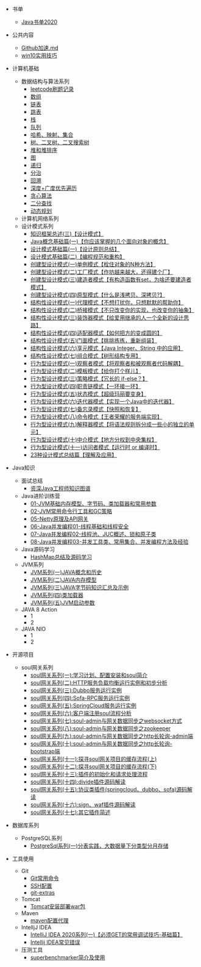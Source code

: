  - 书单
    * [Java书单2020](./Books/Java书单2020.md)
 - 公共内容
    * [Github加速.md](./Common/github加速.md)
    * [win10实用技巧](./Common/win10技巧.md)
 - 计算机基础
    * 数据结构与算法系列
        + [leetcode刷题记录](https://github.com/xiaoboji/j-leetcode)
        + [数组](https://github.com/xiaoboji/algorithm024/blob/main/Week_01/note/array.md)
        + [链表](https://github.com/xiaoboji/algorithm024/blob/main/Week_01/note/list.md)
        + [跳表](https://github.com/xiaoboji/algorithm024/blob/main/Week_01/note/skiplist.md)
        + [栈](https://github.com/xiaoboji/algorithm024/blob/main/Week_01/note/stack.md)
        + [队列](https://github.com/xiaoboji/algorithm024/blob/main/Week_01/note/queue.md)
        + [哈希、映射、集合](https://github.com/xiaoboji/algorithm024/tree/main/Week_02/note/hash.md)
        + [树、二叉树、二叉搜索树](https://github.com/xiaoboji/algorithm024/tree/main/Week_02/note/tree.md)
        + [堆和堆排序](https://github.com/xiaoboji/algorithm024/tree/main/Week_02/note/heap.md)
        + [图](https://github.com/xiaoboji/algorithm024/tree/main/Week_02/note/graph.md)
        + [递归](https://github.com/xiaoboji/algorithm024/tree/main/Week_03/note/Recursion.md)
        + [分治](https://github.com/xiaoboji/algorithm024/tree/main/Week_03/note/DivideAndConquer.md)
        + [回溯](https://github.com/xiaoboji/algorithm024/tree/main/Week_03/note/Backtracking.md)
        + [深度+广度优先遍历](https://github.com/xiaoboji/algorithm024/tree/main/Week_04/note/BfsDfs.md)
        + [贪心算法](https://github.com/xiaoboji/algorithm024/tree/main/Week_04/note/Greedy.md)
        + [二分查找](https://github.com/xiaoboji/algorithm024/tree/main/Week_04/note/BinarySearch.md)
        + [动态规划](https://github.com/xiaoboji/algorithm024/tree/main/Week_04/note/BinarySearch.md)
    * 计算机网络系列
    * 设计模式系列
        + [知识框架总述(三)【设计模式】](https://xiaoboji.blog.csdn.net/article/details/107478382)
        + [Java概念基础篇(一)【你应该掌握的几个面向对象的概念】](https://xiaoboji.blog.csdn.net/article/details/107550063)
        + [设计模式基础篇(一)【设计原则总结】](https://xiaoboji.blog.csdn.net/article/details/107587289)
        + [设计模式基础篇(二)【编程规范和重构】](https://xiaoboji.blog.csdn.net/article/details/107679594)
        + [创建型设计模式(一)单例模式【栓住对象的N种方法】](https://xiaoboji.blog.csdn.net/article/details/107995374)
        + [创建型设计模式(二)工厂模式【作坊越来越大，还得建个厂】](https://xiaoboji.blog.csdn.net/article/details/108066892)
        + [创建型设计模式(三)建造者模式【有构造函数有set，为啥还要建造者模式】](https://xiaoboji.blog.csdn.net/article/details/108091018)
        + [创建型设计模式(四)原型模式【什么是浅拷贝、深拷贝?】](https://xiaoboji.blog.csdn.net/article/details/108137420)
        + [结构性设计模式(一)代理模式【不想打扰你，只想默默的帮助你】](https://xiaoboji.blog.csdn.net/article/details/108288445)
        + [结构性设计模式(二)桥接模式【不只改变你的实现，也改变你的抽象】](https://xiaoboji.blog.csdn.net/article/details/108633161)
        + [结构性设计模式(三)装饰器模式【给爱用继承的人一个全新的设计思路】](https://xiaoboji.blog.csdn.net/article/details/108722730)
        + [结构性设计模式(四)适配器模式【如何把方的变成圆的】](https://xiaoboji.blog.csdn.net/article/details/108786929)
        + [结构性设计模式(五)门面模式【挑挑拣拣，重新组装】](https://xiaoboji.blog.csdn.net/article/details/108810048)
        + [结构性设计模式(六)享元模式【Java Integer、String 中的应用】](https://xiaoboji.blog.csdn.net/article/details/108906206)
        + [结构性设计模式(七)组合模式【树形结构专用】](https://xiaoboji.blog.csdn.net/article/details/109019563)
        + [行为型设计模式(一)观察者模式【将观察者和被观察者代码解耦】](https://xiaoboji.blog.csdn.net/article/details/109254885)
        + [行为型设计模式(二)模板模式【给你打个样儿】](https://xiaoboji.blog.csdn.net/article/details/109256145)
        + [行为型设计模式(三)策略模式【冗长的 if-else？】](https://xiaoboji.blog.csdn.net/article/details/109260310)
        + [行为型设计模式(四)职责链模式【一环接一环】](https://xiaoboji.blog.csdn.net/article/details/109445763)
        + [行为型设计模式(五)状态模式【超级玛丽要变身】](https://xiaoboji.blog.csdn.net/article/details/109445878)
        + [行为型设计模式(六)迭代器模式【实现一个Java中的迭代器】](https://xiaoboji.blog.csdn.net/article/details/109617119)
        + [行为型设计模式(七)备忘录模式【快照和恢复】](https://xiaoboji.blog.csdn.net/article/details/109671360)
        + [行为型设计模式(八)命令模式【王者荣耀的服务端实现】](https://xiaoboji.blog.csdn.net/article/details/109684455)
        + [行为型设计模式(九)解释器模式【将语法规则拆分成一些小的独立的单元】](https://xiaoboji.blog.csdn.net/article/details/109684655)
        + [行为型设计模式(十)中介模式【地方分权到中央集权】](https://xiaoboji.blog.csdn.net/article/details/109684859)
        + [行为型设计模式(十一)访问者模式【运行时 or 编译时】](https://xiaoboji.blog.csdn.net/article/details/109688403)
        + [23种设计模式总结篇【理解及应用】](https://xiaoboji.blog.csdn.net/article/details/109993836)
 
 - Java知识
    * 面试总结
        + [资深Java工程师知识图谱](./Java/pic/资深Java工程师知识图谱.jpeg) 
    * Java进阶训练营
        + [01-JVM基础内存模型、字节码、类加载器和常用参数](./Java/Java-000/01-JVM基础内存模型、字节码、类加载器和常用参数.md)
        + [02-JVM常用命令行工具和GC策略](./Java/Java-000/02-JVM常用命令行工具和GC策略.md)
        + [05-Netty原理及API网关](./Java/Java-000/05-Netty原理与API网关.md) 
        + [06-Java并发编程01-线程基础和线程安全](./Java/Java-000/06-Java并发编程.md) 
        + [07-Java并发编程02-线程池、JUC概述、锁和原子类](./Java/Java-000/07-Java并发编程02.md) 
        + [08-Java并发编程03-并发工具类、常用集合、并发编程方法及经验](./Java/Java-000/08-Java并发编程03.md) 
    * Java源码学习
        + [HashMap总结及源码学习](https://github.com/xiaoboji/algorithm024/tree/main/Week_02/homework/HashMap.md)
    * JVM系列
        + [JVM系列(一)JAVA概念和历史](https://xiaoboji.blog.csdn.net/article/details/110211274)
        + [JVM系列(二)JAVA内存模型](https://xiaoboji.blog.csdn.net/article/details/112504615)
        + [JVM系列(三)JAVA字节码知识汇总及示例](https://xiaoboji.blog.csdn.net/article/details/112670232)
        + [JVM系列(四)类加载器](https://xiaoboji.blog.csdn.net/article/details/112796174)
        + [JVM系列(五)JVM启动参数](https://xiaoboji.blog.csdn.net/article/details/112802900)
    * JAVA 8 Action
        + 1
        + 2   
    * JAVA NIO
        + 1
        + 2
        
 - 开源项目
    * soul网关系列
        + [soul网关系列(一):学习计划、配置安装和soul简介](https://xiaoboji.blog.csdn.net/article/details/112638926)
        + [soul网关系列(二):HTTP服务负载均衡运行实例和初步分析](https://xiaoboji.blog.csdn.net/article/details/112690151)
        + [soul网关系列(三):Dubbo服务运行实例](https://xiaoboji.blog.csdn.net/article/details/112725159)
        + [soul网关系列(四):Sofa-RPC服务运行实例](https://xiaoboji.blog.csdn.net/article/details/112797930)        
        + [soul网关系列(五):SpringCloud服务运行实例](https://xiaoboji.blog.csdn.net/article/details/112854047)        
        + [soul网关系列(六):客户端注册soul流程分析](https://xiaoboji.blog.csdn.net/article/details/112911967)        
        + [soul网关系列(七):soul-admin与网关数据同步之websocket方式](https://xiaoboji.blog.csdn.net/article/details/112974192)        
        + [soul网关系列(八):soul-admin与网关数据同步之zookeeper](https://xiaoboji.blog.csdn.net/article/details/113004035)        
        + [soul网关系列(九):soul-admin与网关数据同步之http长轮询-admin端](https://xiaoboji.blog.csdn.net/article/details/113065424)        
        + [soul网关系列(十):soul-admin与网关数据同步之http长轮询-bootstrap端](https://xiaoboji.blog.csdn.net/article/details/113155093)        
        + [soul网关系列(十一):探寻soul网关项目的缓存流程(上)](https://xiaoboji.blog.csdn.net/article/details/113206408)        
        + [soul网关系列(十二):探寻soul网关项目的缓存流程(下)](https://xiaoboji.blog.csdn.net/article/details/113283681)        
        + [soul网关系列(十三):插件的初始化和请求处理流程](https://xiaoboji.blog.csdn.net/article/details/113361306)        
        + [soul网关系列(十四):divide插件源码解读](https://xiaoboji.blog.csdn.net/article/details/113408851)        
        + [soul网关系列(十五):协议类插件(springcloud、dubbo、sofa)源码解读](https://xiaoboji.blog.csdn.net/article/details/113449013)        
        + [soul网关系列(十六):sign、waf插件源码解读](https://xiaoboji.blog.csdn.net/article/details/113622116) 
        + [soul网关系列(十七):其它插件简述](https://xiaoboji.blog.csdn.net/article/details/113667355)   
      
    
 - 数据库系列
    * PostgreSQL系列    
        + [PostgreSql系列(一)分表实践，大数据量下分类型分月存储](https://xiaoboji.blog.csdn.net/article/details/109592955)
 - 工具使用
     * Git
        + [Git常用命令](./Tools/Git/Git常用命令汇总.md)
        + [SSH配置](./Tools/Git/SSH.md)
        + [git-extras](./Tools/Git/git-extras插件.md)
     * Tomcat
        + [Tomcat安装部署war包](./Tomcat/Tomcat安装部署war包.md)
     * Maven
        + [maven配置代理](./Tools/Maven/maven配置代理.md)        
     * IntelljJ IDEA
        + [IntelliJ IDEA 2020系列(一)【必须GET的常用调试技巧-基础篇】](https://xiaoboji.blog.csdn.net/article/details/106773433) 
        + [Intellij IDEA常见错误](./Tools/Maven/maven配置代理.md)
     * 压测工具
        + [superbenchmarker简介及使用](./Tools/superbenchmarker/sb.md)